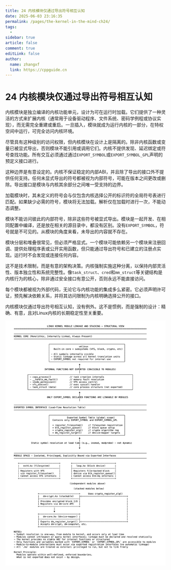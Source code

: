 ```yaml
---
title: 24 内核模块仅通过导出符号相互认知
date: 2025-06-03 23:16:35
permalink: /pages/the-kernel-in-the-mind-ch24/
tags:
  - 
sidebar: true
article: false
comment: true
editLink: false
author: 
  name: zhangxf
  link: https://cppguide.cn
---
```


# 24 内核模块仅通过导出符号相互认知

内核模块是独立编译的内核功能单元，设计为可在运行时加载。它们提供了一种灵活的方式来扩展内核（通常用于设备驱动程序、文件系统、密码学例程或协议实现），而无需完全重建或重启。一旦插入，模块就成为运行内核的一部分，在特权空间中运行，可完全访问内核环境。

尽管具有这种级别的访问权限，但内核模块在设计上是隔离的。除非内核函数或变量已被显式导出，否则模块不能引用或调用它们。内核不提供发现、延迟绑定或符号查找功能。所有交互必须通过通过`EXPORT_SYMBOL`或`EXPORT_SYMBOL_GPL`声明的预定义接口进行。

这种边界是有意设定的。内核不保证稳定的内部ABI，并且除了导出的接口外不提供任何支持。任何未显式导出的符号都被视为内部符号，可能在版本之间更改或删除。导出接口是模块与内核其余部分之间唯一受支持的边界。

加载模块时，其未定义的符号会与仅包含内核选择公开的标识符的全局符号表进行匹配。如果缺少必需的符号，模块将无法加载。解析仅在加载时进行一次，不能动态调整。

模块不能访问彼此的内部符号，除非这些符号被显式导出。模块是一起开发、在相同配置中编译，还是放在相关的源目录中，都没有区别。没有`EXPORT_SYMBOL`，符号就是不可见的。从模块的角度来看，未导出的内容就不存在。

模块分层和堆叠很常见，但必须严格显式。一个模块可能依赖另一个模块来注册回调、提供处理程序表或公开实用函数，但只能通过导出符号和已建立的注册点实现。运行时不会发现或连接任何内容。

这不是技术限制，而是有意的架构决策。内核强制实施这种分离，以保持内部灵活性、版本独立性和系统完整性。像`task_struct`、`cred`和`mm_struct`等关键结构是内核行为的核心，除非通过安全接口有意公开，否则永远不能直接访问。

每个模块都被视为外部代码，无论它与内核功能的集成多么紧密。它必须声明许可证，预先解决依赖关系，并将其访问限制为内核明确选择公开的接口。

内核模块仅通过导出符号相互认知，没有例外。这不是惯例，而是强制的设计：精确、有意，且对Linux内核的长期稳定性至关重要。

![](./figure24-1.png)